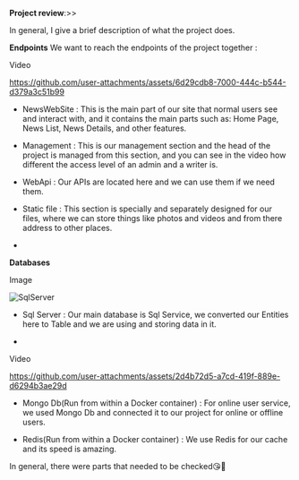**Project review**:>>

In general, I give a brief description of what the project does.

**Endpoints**
We want to reach the endpoints of the project together :

Video


https://github.com/user-attachments/assets/6d29cdb8-7000-444c-b544-d379a3c51b99



- NewsWebSite :
This is the main part of our site that normal users see and interact with, and it contains the main parts such as: Home Page, News List, News Details, and other features.

- Management :
This is our management section and the head of the project is managed from this section, and you can see in the video how different the access level of an admin and a writer is.

- WebApi :
Our APIs are located here and we can use them if we need them.

- Static file :
This section is specially and separately designed for our files, where we can store things like photos and videos and from there address to other places.

- 

**Databases** 

Image

![SqlServer](https://github.com/user-attachments/assets/fda1dd3d-e0f2-45c7-9b6d-bd2257dcca7c)
- Sql Server :
Our main database is Sql Service, we converted our Entities here to Table and we are using and storing data in it.

- 
Video

https://github.com/user-attachments/assets/2d4b72d5-a7cd-419f-889e-d6294b3ae29d
- Mongo Db(Run from within a Docker container) :
For online user service, we used Mongo Db and connected it to our project for online or offline users.

- Redis(Run from within a Docker container) :
We use Redis for our cache and its speed is amazing.


In general, there were parts that needed to be checked😘🌹
